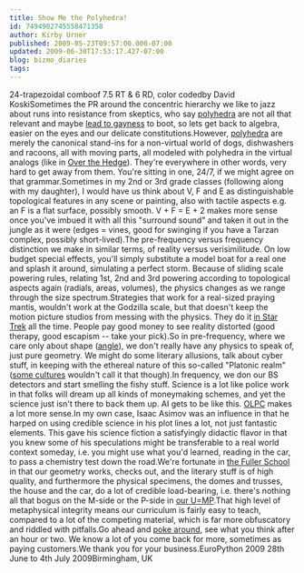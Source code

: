 ```yaml
---
title: Show Me the Polyhedra!
id: 7494902745558471358
author: Kirby Urner
published: 2009-05-23T09:57:00.000-07:00
updated: 2009-06-30T17:53:17.427-07:00
blog: bizmo_diaries
tags: 
---
```


[](https://blogger.googleusercontent.com/img/b/R29vZ2xl/AVvXsEj0JoukX82P2W1cI5rjMQ4wi0gnhLI5rqtqRljL4YkKapdXDvlo05ChxWKPlqIxlH-QsXKtuvn_wjQU0P1swMlDN2yk2nfGZEtMz-0dUZN2jPbRWJAbpCVBNss9ykA0LyveYbL9/s1600-h/24trapcolorcoded.jpg)24-trapezoidal comboof 7.5 RT & 6 RD, color codedby David KoskiSometimes the PR around the concentric hierarchy we like to jazz about runs into resistance from skeptics, who say [polyhedra](http://www.youtube.com/watch?v=iOYufRHQSms) are not all that relevant and maybe [lead to gayness](http://mybizmo.blogspot.com/2006/10/news-article-satire.html) to boot, so lets get back to algebra, easier on the eyes and our delicate constitutions.However, [polyhedra](http://www.cit.gu.edu.au/~anthony/graphics/polyhedra/) are merely the canonical stand-ins for a non-virtual world of dogs, dishwashers and racoons, all with moving parts, all modeled with polyhedra in the virtual analogs (like in [Over the Hedge](http://mybizmo.blogspot.com/2006/05/over-hedge-movie-review.html)).  They're everywhere in other words, very hard to get away from them.  You're sitting in one, 24/7, if we might agree on that grammar.Sometimes in my 2nd or 3rd grade classes (following along with my daughter), I would have us think about V, F and E as distinguishable topological features in any scene or painting, also with tactile aspects e.g. an F is a flat surface, possibly smooth.  V + F = E + 2 makes more sense once you've imbued it with all this "surround sound" and taken it out in the jungle as it were (edges = vines, good for swinging if you have a Tarzan complex, possibly short-lived).The pre-frequency versus frequency distinction we make in similar terms, of reality versus verisimilitude.  On low budget special effects, you'll simply substitute a model boat for a real one and splash it around, simulating a perfect storm.  Because of sliding scale powering rules, relating 1st, 2nd and 3rd powering according to topological aspects again (radials, areas, volumes), the physics changes as we range through the size spectrum.Strategies that work for a real-sized praying mantis, wouldn't work at the Godzilla scale, but that doesn't keep the motion picture studios from messing with the physics.  They do it [in Star Trek](http://worldgame.blogspot.com/2009/05/star-trek-movie-review.html) all the time.  People pay good money to see reality distorted (good therapy, good escapism -- take your pick).So in pre-frequency, where we care only about shape ([angle](http://www.grunch.net/synergetics/terms.html)), we don't really have any physics to speak of, just pure geometry.  We might do some literary allusions, talk about cyber stuff, in keeping with the ethereal nature of this so-called "Platonic realm" ([some cultures](http://mybizmo.blogspot.com/2006/07/practicing-multiculturalism.html) wouldn't call it that though).In frequency, we don our BS detectors and start smelling the fishy stuff.  Science is a lot like police work in that folks will dream up all kinds of moneymaking schemes, and yet the science just isn't there to back them up.  AI gets to be like this.  [OLPC](http://worldgame.blogspot.com/2008/11/posting-from-my-xo.html) makes a lot more sense.In my own case, Isaac Asimov was an influence in that he harped on using credible science in his plot lines a lot, not just fantastic elements.  This gave his science fiction a satisfyingly didactic flavor in that you knew some of his speculations might be transferable to a real world context someday, i.e. you might use what you'd learned, reading in the car, to pass a chemistry test down the road.We're fortunate in [the Fuller School](http://worldgame.blogspot.com/2008/02/this-just-in.html) in that our geometry works, checks out, and the literary stuff is of high quality, and furthermore the physical specimens, the domes and trusses, the house and the car, do a lot of credible load-bearing, i.e. there's nothing all that bogus on the M-side or the P-side in [our U=MP](http://worldgame.blogspot.com/2006/08/4d.html).That high level of metaphysical integrity means our curriculum is fairly easy to teach, compared to a lot of the competing material, which is far more obfuscatory and riddled with pitfalls.Go ahead and [poke around](http://worldgame.blogspot.com/2009/03/product-placement.html), see what you think after an hour or two.  We know a lot of you come back for more, sometimes as paying customers.We thank you for your business.[](http://www.europython.eu/)EuroPython 2009 28th June to 4th July 2009Birmingham, UK